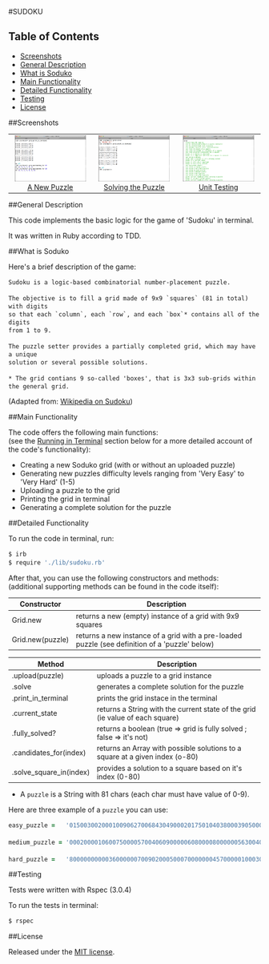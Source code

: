 #SUDOKU

## Table of Contents

* [Screenshots](#screenshots)
* [General Description](#general-description)
* [What is Soduko](#what-is-soduko)
* [Main Functionality](#main-functionality)
* [Detailed Functionality](#detailed-functionality)
* [Testing](#testing)
* [License](#license)


##Screenshots

<table>
	<tr>
		<td align="center" width="200px">
			<a href="https://raw.githubusercontent.com/nadavmatalon/sudoku/master/images/sudoku_1.jpg">
				<img src="images/sudoku_1.jpg" height="92px" />
				  A New Puzzle
			</a>
		</td>
		<td align="center" width="200px">
			<a href="https://raw.githubusercontent.com/nadavmatalon/sudoku/master/images/sudoku_2.jpg">
				<img src="images/sudoku_2.jpg" height="92px" />
				 Solving the Puzzle
			</a>
		</td>
		<td align="center" width="200px">
			<a href="https://raw.githubusercontent.com/nadavmatalon/sudoku/master/images/sudoku_3.jpg">
				<img src="images/sudoku_3.jpg" height="92px" />
				 Unit Testing
			</a>
		</td>
	</tr>
</table>


##General Description

This code implements the basic logic for the game of 'Sudoku' in terminal.

It was written in Ruby according to TDD.


##What is Soduko

Here's a brief description of the game:

```
Sudoku is a logic-based combinatorial number-placement puzzle. 

The objective is to fill a grid made of 9x9 `squares` (81 in total) with digits  
so that each `column`, each `row`, and each `box`* contains all of the digits 
from 1 to 9. 

The puzzle setter provides a partially completed grid, which may have a unique 
solution or several possible solutions.

* The grid contians 9 so-called 'boxes', that is 3x3 sub-grids within the general grid.
```

(Adapted from: [Wikipedia on Sudoku](http://en.wikipedia.org/wiki/Sudoku))


##Main Functionality

The code offers the following main functions:<br/>
(see the [Running in Terminal](#running-in-terminal) section below for a 
more detailed account of the code's functionality):
* Creating a new Soduko grid (with or without an uploaded puzzle)
* Generating new puzzles difficulty levels ranging from 'Very Easy' to 'Very Hard' (1-5)
* Uploading a puzzle to the grid
* Printing the grid in terminal
* Generating a complete solution for the puzzle


##Detailed Functionality

To run the code in terminal, run:

```bash
$ irb
$ require './lib/sudoku.rb'
```

After that, you can use the following constructors and methods:<br/>
(additional supporting methods can be found in the code itself):

| Constructor  | Description                                                      |
|----------|-----------------------------------------------------------------------|
| Grid.new | returns a new (empty) instance of a grid with 9x9 squares             |
| Grid.new(puzzle) | returns a new instance of a grid with a pre-loaded puzzle (see definition of a 'puzzle' below) | 

| Method  | Description                                                           |
|----------|-----------------------------------------------------------------------|
| .upload(puzzle) | uploads a puzzle to a grid instance                           |
| .solve   | generates a complete solution for the puzzle                          |
| .print_in_terminal  | prints the grid instace in the terminal                    |
| .current_state | returns a String with the current state of the grid (ie value of each square) |
| .fully_solved? | returns a boolean (true => grid is fully solved ; false => it's not) |
| .candidates_for(index) | returns an Array with possible solutions to a square at a given index (o-80) | 
| .solve_square_in(index) | provides a solution to a square based on it's index (0-80) |

* A `puzzle` is a String with 81 chars (each char must have value of 0-9).

Here are three example of a `puzzle` you can use:

```ruby
easy_puzzle =   '015003002000100906270068430490002017501040380003905000900081040860070025037204600'

medium_puzzle = '000200001060075000057004060900000608000080000005630040500003000002000930708000014'

hard_puzzle =   '800000000003600000070090200050007000000045700000100030001000068008500010090000400'
```

##Testing

Tests were written with Rspec (3.0.4)

To run the tests in terminal: 

```bash
$ rspec
```

##License

<p>Released under the <a href="http://www.opensource.org/licenses/MIT">MIT license</a>.</p>
